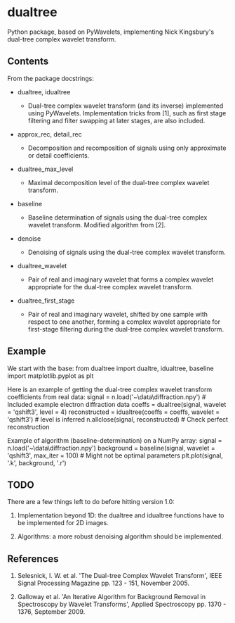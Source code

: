 # dualtree

Python package, based on PyWavelets, implementing Nick Kingsbury's dual-tree complex wavelet transform.

## Contents

From the package docstrings:

* dualtree, idualtree
    * Dual-tree complex wavelet transform (and its inverse) implemented using PyWavelets. Implementation
    tricks from [1], such as first stage filtering and filter swapping at later stages, are also
    included.

* approx_rec, detail_rec
    * Decomposition and recomposition of signals using only approximate or detail coefficients.

* dualtree_max_level
    * Maximal decomposition level of the dual-tree complex wavelet transform.

* baseline
    * Baseline determination of signals using the dual-tree complex wavelet transform. Modified algorithm
    from [2].

* denoise
    * Denoising of signals using the dual-tree complex wavelet transform.

* dualtree_wavelet
    * Pair of real and imaginary wavelet that forms a complex wavelet appropriate for the dual-tree
    complex wavelet transform.

* dualtree_first_stage
    * Pair of real and imaginary wavelet, shifted by one sample with respect to one another, forming a complex
    wavelet appropriate for first-stage filtering during the dual-tree complex wavelet transform.

## Example

We start with the base:
    from dualtree import dualtre, idualtree, baseline
    import matplotlib.pyplot as plt

Here is an example of getting the dual-tree complex wavelet transform coefficients from real data:
    signal = n.load('~\data\diffraction.npy')                           # Included example electron diffraction data
    coeffs = dualtree(signal, wavelet = 'qshift3', level = 4)
    reconstructed = idualtree(coeffs = coeffs, wavelet = 'qshift3')     # level is inferred
    n.allclose(signal, reconstructed)                                   # Check perfect reconstruction

Example of algorithm (baseline-determination) on a NumPy array:
    signal = n.load('~\data\diffraction.npy')
    background = baseline(signal, wavelet = 'qshift3', max_iter = 100)  # Might not be optimal parameters
    plt.plot(signal, '.k', background, '.r')

## TODO

There are a few things left to do before hitting version 1.0:

1. Implementation beyond 1D: the dualtree and idualtree functions have to be implemented for 2D images.

2. Algorithms: a more robust denoising algorithm should be implemented.

## References

1. Selesnick, I. W. et al. 'The Dual-tree Complex Wavelet Transform', IEEE Signal Processing Magazine pp. 123 - 151, November 2005.

2. Galloway et al. 'An Iterative Algorithm for Background Removal in Spectroscopy by Wavelet Transforms', Applied Spectroscopy pp. 1370 - 1376, September 2009.
